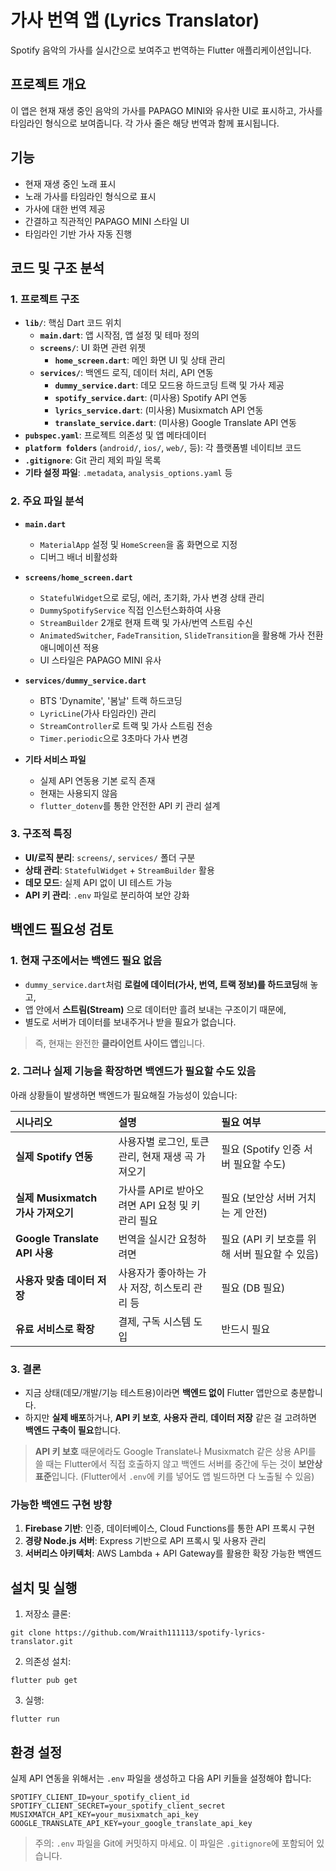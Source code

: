 # 가사 번역 앱 (Lyrics Translator)

Spotify 음악의 가사를 실시간으로 보여주고 번역하는 Flutter 애플리케이션입니다.

## 프로젝트 개요

이 앱은 현재 재생 중인 음악의 가사를 PAPAGO MINI와 유사한 UI로 표시하고, 가사를 타임라인 형식으로 보여줍니다. 각 가사 줄은 해당 번역과 함께 표시됩니다.

## 기능

- 현재 재생 중인 노래 표시
- 노래 가사를 타임라인 형식으로 표시
- 가사에 대한 번역 제공
- 간결하고 직관적인 PAPAGO MINI 스타일 UI
- 타임라인 기반 가사 자동 진행

## 코드 및 구조 분석

### 1. 프로젝트 구조

- **`lib/`**: 핵심 Dart 코드 위치
  - **`main.dart`**: 앱 시작점, 앱 설정 및 테마 정의
  - **`screens/`**: UI 화면 관련 위젯
    - **`home_screen.dart`**: 메인 화면 UI 및 상태 관리
  - **`services/`**: 백엔드 로직, 데이터 처리, API 연동
    - **`dummy_service.dart`**: 데모 모드용 하드코딩 트랙 및 가사 제공
    - **`spotify_service.dart`**: (미사용) Spotify API 연동
    - **`lyrics_service.dart`**: (미사용) Musixmatch API 연동
    - **`translate_service.dart`**: (미사용) Google Translate API 연동
- **`pubspec.yaml`**: 프로젝트 의존성 및 앱 메타데이터
- **`platform folders`** (`android/`, `ios/`, `web/`, 등): 각 플랫폼별 네이티브 코드
- **`.gitignore`**: Git 관리 제외 파일 목록
- **기타 설정 파일**: `.metadata`, `analysis_options.yaml` 등

### 2. 주요 파일 분석

- **`main.dart`**
  - `MaterialApp` 설정 및 `HomeScreen`을 홈 화면으로 지정
  - 디버그 배너 비활성화

- **`screens/home_screen.dart`**
  - `StatefulWidget`으로 로딩, 에러, 초기화, 가사 변경 상태 관리
  - `DummySpotifyService` 직접 인스턴스화하여 사용
  - `StreamBuilder` 2개로 현재 트랙 및 가사/번역 스트림 수신
  - `AnimatedSwitcher`, `FadeTransition`, `SlideTransition`을 활용해 가사 전환 애니메이션 적용
  - UI 스타일은 PAPAGO MINI 유사

- **`services/dummy_service.dart`**
  - BTS 'Dynamite', '봄날' 트랙 하드코딩
  - `LyricLine`(가사 타임라인) 관리
  - `StreamController`로 트랙 및 가사 스트림 전송
  - `Timer.periodic`으로 3초마다 가사 변경

- **기타 서비스 파일**
  - 실제 API 연동용 기본 로직 존재
  - 현재는 사용되지 않음
  - `flutter_dotenv`를 통한 안전한 API 키 관리 설계

### 3. 구조적 특징

- **UI/로직 분리**: `screens/`, `services/` 폴더 구분
- **상태 관리**: `StatefulWidget` + `StreamBuilder` 활용
- **데모 모드**: 실제 API 없이 UI 테스트 가능
- **API 키 관리**: `.env` 파일로 분리하여 보안 강화

## 백엔드 필요성 검토

### 1. 현재 구조에서는 백엔드 필요 없음
- `dummy_service.dart`처럼 **로컬에 데이터(가사, 번역, 트랙 정보)를 하드코딩**해 놓고,
- 앱 안에서 **스트림(Stream)** 으로 데이터만 흘려 보내는 구조이기 때문에,
- 별도로 서버가 데이터를 보내주거나 받을 필요가 없습니다.

> 즉, 현재는 완전한 **클라이언트 사이드 앱**입니다.

### 2. 그러나 실제 기능을 확장하면 백엔드가 필요할 수도 있음

아래 상황들이 발생하면 백엔드가 필요해질 가능성이 있습니다:

| 시나리오 | 설명 | 필요 여부 |
|:---|:---|:---|
| **실제 Spotify 연동** | 사용자별 로그인, 토큰 관리, 현재 재생 곡 가져오기 | 필요 (Spotify 인증 서버 필요할 수도) |
| **실제 Musixmatch 가사 가져오기** | 가사를 API로 받아오려면 API 요청 및 키 관리 필요 | 필요 (보안상 서버 거치는 게 안전) |
| **Google Translate API 사용** | 번역을 실시간 요청하려면 | 필요 (API 키 보호를 위해 서버 필요할 수 있음) |
| **사용자 맞춤 데이터 저장** | 사용자가 좋아하는 가사 저장, 히스토리 관리 등 | 필요 (DB 필요) |
| **유료 서비스로 확장** | 결제, 구독 시스템 도입 | 반드시 필요 |

### 3. 결론

- 지금 상태(데모/개발/기능 테스트용)이라면 **백엔드 없이** Flutter 앱만으로 충분합니다.
- 하지만 **실제 배포**하거나, **API 키 보호**, **사용자 관리**, **데이터 저장** 같은 걸 고려하면 **백엔드 구축이 필요**합니다.

> **API 키 보호** 때문에라도 Google Translate나 Musixmatch 같은 상용 API를 쓸 때는 Flutter에서 직접 호출하지 않고 백엔드 서버를 중간에 두는 것이 **보안상 표준**입니다. (Flutter에서 `.env`에 키를 넣어도 앱 빌드하면 다 노출될 수 있음)

### 가능한 백엔드 구현 방향

1. **Firebase 기반**: 인증, 데이터베이스, Cloud Functions를 통한 API 프록시 구현
2. **경량 Node.js 서버**: Express 기반으로 API 프록시 및 사용자 관리 
3. **서버리스 아키텍처**: AWS Lambda + API Gateway를 활용한 확장 가능한 백엔드

## 설치 및 실행

1. 저장소 클론:
```
git clone https://github.com/Wraith111113/spotify-lyrics-translator.git
```

2. 의존성 설치:
```
flutter pub get
```

3. 실행:
```
flutter run
```

## 환경 설정

실제 API 연동을 위해서는 `.env` 파일을 생성하고 다음 API 키들을 설정해야 합니다:

```
SPOTIFY_CLIENT_ID=your_spotify_client_id
SPOTIFY_CLIENT_SECRET=your_spotify_client_secret
MUSIXMATCH_API_KEY=your_musixmatch_api_key
GOOGLE_TRANSLATE_API_KEY=your_google_translate_api_key
```

> 주의: `.env` 파일을 Git에 커밋하지 마세요. 이 파일은 `.gitignore`에 포함되어 있습니다.
